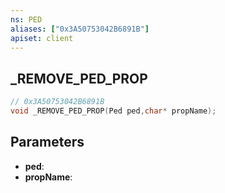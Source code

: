 ```yaml
---
ns: PED
aliases: ["0x3A50753042B6891B"]
apiset: client
---
```

## _REMOVE_PED_PROP

```c
// 0x3A50753042B6891B
void _REMOVE_PED_PROP(Ped ped,char* propName);
```


## Parameters
* **ped**:
* **propName**: